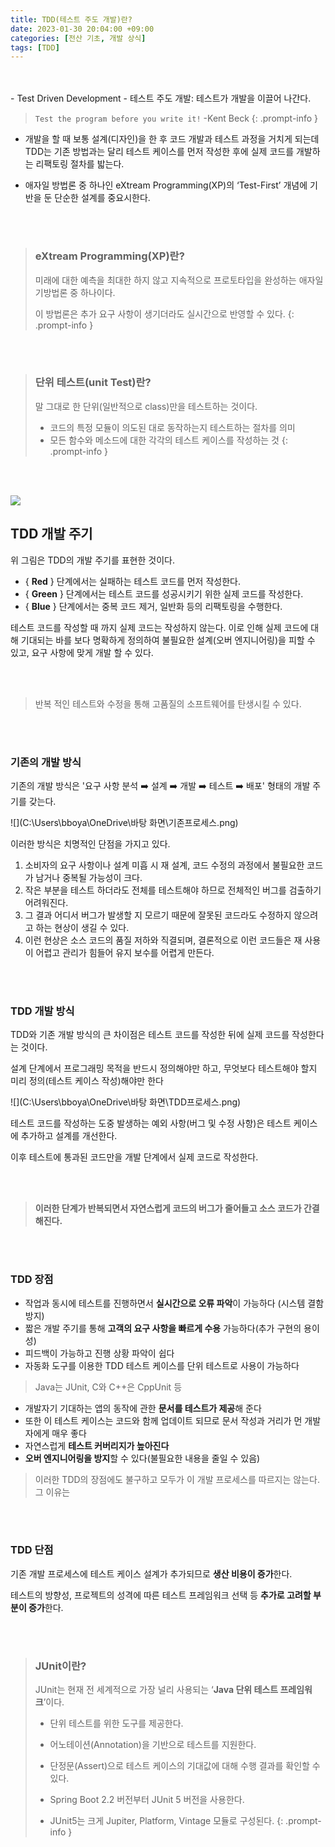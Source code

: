 ```yaml
---
title: TDD(테스트 주도 개발)란?
date: 2023-01-30 20:04:00 +09:00
categories: [전산 기초, 개발 상식]
tags: [TDD]
---
```

<br>
<br>
- Test Driven Development
  - 테스트 주도 개발: 테스트가 개발을 이끌어 나간다.
  
  

> `Test the program before you write it!`
> -Kent Beck
{: .prompt-info }


- 개발을 할 때 보통 설계(디자인)을 한 후 코드 개발과 테스트 과정을 거치게 되는데 TDD는 기존 방법과는 달리 테스트 케이스를 먼저 작성한 후에 실제 코드를 개발하는 리팩토링 절차를 밟는다.


- 애자일 방법론 중 하나인 eXtream Programming(XP)의 ‘Test-First’ 개념에 기반을 둔 단순한 설계를 중요시한다.

<br>
<br>

> ### **eXtream Programming(XP)란?**
>
> 미래에 대한 예측을 최대한 하지 않고 지속적으로 프로토타입을 완성하는 애자일 기방법론 중 하나이다.
>
> 이 방법론은 추가 요구 사항이 생기더라도 실시간으로 반영할 수 있다.
{: .prompt-info }

<br>
<br>


> ### **단위 테스트(unit Test)란?**
>
> 말 그대로 한 단위(일반적으로 class)만을 테스트하는 것이다.
>
> - 코드의 특정 모듈이 의도된 대로 동작하는지 테스트하는 절차를 의미
> - 모든 함수와 메소드에 대한 각각의 테스트 케이스를 작성하는 것
{: .prompt-info }

<br>
<br>


![](assets/img/cs/TDD_cycle.png)

## **TDD 개발 주기**

위 그림은 TDD의 개발 주기를 표현한 것이다.

- { **Red** } 단계에서는 실패하는 테스트 코드를 먼저 작성한다.
- { **Green** } 단계에서는 테스트 코드를 성공시키기 위한 실제 코드를 작성한다.
- { **Blue** } 단계에서는 중복 코드 제거, 일반화 등의 리팩토링을 수행한다.



테스트 코드를 작성할 때 까지 실제 코드는 작성하지 않는다. 이로 인해 실제 코드에 대해 기대되는 바를 보다 명확하게 정의하여 불필요한 설계(오버 엔지니어링)을 피할 수 있고, 요구 사항에 맞게 개발 할 수 있다.

<br>
<br>

> 반복 적인 테스트와 수정을 통해 고품질의 소프트웨어를 탄생시킬 수 있다.

<br>
<br>

### 기존의 개발 방식

기존의 개발 방식은 '요구 사항 분석 :arrow_right: 설계 :arrow_right: 개발 :arrow_right: 테스트 :arrow_right: 배포' 형태의 개발 주기를 갖는다.

![](C:\Users\bboya\OneDrive\바탕 화면\기존프로세스.png)



이러한 방식은 치명적인 단점을 가지고 있다.

1. 소비자의 요구 사항이나 설계 미흡 시 재 설계, 코드 수정의 과정에서 불필요한 코드가 남거나 중복될 가능성이 크다.
2. 작은 부분을 테스트 하더라도 전체를 테스트해야 하므로 전체적인 버그를 검출하기 어려워진다.
3. 그 결과 어디서 버그가 발생할 지 모르기 때문에 잘못된 코드라도 수정하지 않으려고 하는 현상이 생길 수 있다.
4. 이런 현상은 소스 코드의 품질 저하와 직결되며, 결론적으로 이런 코드들은 재 사용이 어렵고 관리가 힘들어 유지 보수를 어렵게 만든다.


<br>
<br>


### TDD 개발 방식

TDD와 기존 개발 방식의 큰 차이점은 테스트 코드를 작성한 뒤에 실제 코드를 작성한다는 것이다.

설계 단계에서 프로그래밍 목적을 반드시 정의해야만 하고, 무엇보다 테스트해야 할지 미리 정의(테스트 케이스 작성)해야만 한다



![](C:\Users\bboya\OneDrive\바탕 화면\TDD프로세스.png)

테스트 코드를 작성하는 도중 발생하는 예외 사항(버그 및 수정 사항)은 테스트 케이스에 추가하고 설계를 개선한다.

이후 테스트에 통과된 코드만을 개발 단계에서 실제 코드로 작성한다.

<br>
<br>

>  **이러한 단계가 반복되면서 자연스럽게 코드의 버그가 줄어들고 소스 코드가 간결해진다.**

<br>
<br>



### TDD 장점

- 작업과 동시에 테스트를 진행하면서 **실시간으로 오류 파악**이 가능하다 (시스템 결함 방지)
- 짧은 개발 주기를 통해 **고객의 요구 사항을 빠르게 수용** 가능하다(추가 구현의 용이성)
- 피드백이 가능하고 진행 상황 파악이 쉽다
- 자동화 도구를 이용한 TDD 테스트 케이스를 단위 테스트로 사용이 가능하다

> Java는 JUnit, C와 C++은 CppUnit 등

- 개발자기 기대하는 앱의 동작에 관한 **문서를 테스트가 제공**해 준다
- 또한 이 테스트 케이스는 코드와 함께 업데이트 되므로 문서 작성과 거리가 먼 개발자에게 매우 좋다
- 자연스럽게 **테스트 커버리지가 높아진다**
- **오버 엔지니어링을 방지**할 수 있다(불필요한 내용을 줄일 수 있음)



> 이러한 TDD의 장점에도 불구하고 모두가 이 개발 프로세스를 따르지는 않는다. 그 이유는

<br>
<br>

### TDD 단점

기존 개발 프로세스에 테스트 케이스 설계가 추가되므로 **생산 비용이 증가**한다.

테스트의 방향성, 프로젝트의 성격에 따른 테스트 프레임워크 선택 등 **추가로 고려할 부분이 증가**한다.


<br>
<br>


> ### JUnit이란?
>
> JUnit는 현재 전 세계적으로 가장 널리 사용되는 ‘**Java 단위 테스트 프레임워크**’이다.
>
> - 단위 테스트를 위한 도구를 제공한다.
>
> - 어노테이션(Annotation)을 기반으로 테스트를 지원한다.
>
> - 단정문(Assert)으로 테스트 케이스의 기대값에 대해 수행 결과를 확인할 수 있다.
>
> - Spring Boot 2.2 버전부터 JUnit 5 버전을 사용한다.
>
> - JUnit5는 크게 Jupiter, Platform, Vintage 모듈로 구성된다.
{: .prompt-info }

<br>
<br>



